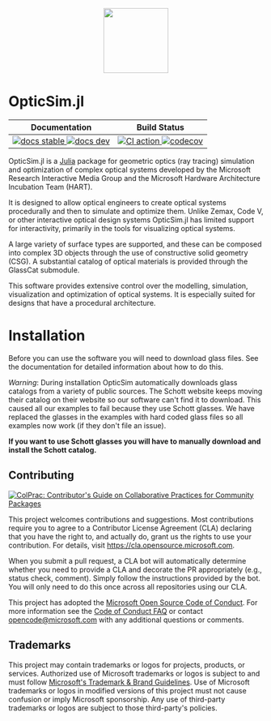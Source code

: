 <p align="center">
  <a href="https://microsoft.github.io/OpticSim.jl/dev/">
    <img src=docs/src/assets/logo.svg height=128px style="text-align:center">
  </a>
</p>

# OpticSim.jl

<table>
<thead>
  <tr>
    <th>Documentation</th>
    <th>Build Status</th>
  </tr>
</thead>
<tbody>
  <tr>
    <td>
      <a href="https://brianguenter.github.io/OpticSim.jl/stable/">
        <img src="https://img.shields.io/badge/docs-stable-blue.svg" alt="docs stable">
      </a>
      <a href="https://brianguenter.github.io/OpticSim.jl/dev/">
        <img src="https://img.shields.io/badge/docs-dev-blue.svg" alt="docs dev">
      </a>
    </td>
    <td>
      <a href="https://github.com/brianguenter/OpticSim.jl/actions/workflows/CI.yml">
        <img src="https://github.com/brianguenter/OpticSim.jl/workflows/CI/badge.svg" alt="CI action">
      </a>
      <a href="https://codecov.io/gh/brianguenterOpticSim.jl">
        <img src="https://codecov.io/gh/brianguenter/OpticSim.jl/branch/main/graph/badge.svg?token=9QxvIHt5F5" alt="codecov">
      </a>
    </td>
  </tr>
</tbody>
</table>

OpticSim.jl is a [Julia](https://julialang.org/) package for geometric optics (ray tracing) simulation and optimization of complex optical systems developed by the Microsoft Research Interactive Media Group and the Microsoft Hardware Architecture Incubation Team (HART).

It is designed to allow optical engineers to create optical systems procedurally and then to simulate and optimize them. Unlike Zemax, Code V, or other interactive optical design systems OpticSim.jl has limited support for interactivity, primarily in the tools for visualizing optical systems.

A large variety of surface types are supported, and these can be composed into complex 3D objects through the use of constructive solid geometry (CSG). A substantial catalog of optical materials is provided through the GlassCat submodule.

This software provides extensive control over the modelling, simulation, visualization and optimization of optical systems. It is especially suited for designs that have a procedural architecture.

# Installation

Before you can use the software you will need to download glass files. See the documentation for detailed information about how to do this.

*Warning*: During installation OpticSim automatically downloads glass catalogs from a variety of public sources. The Schott website keeps moving their catalog on their website so our software can't find it to download. This caused all our examples to fail because they use Schott glasses. We have replaced the glasses in the examples with hard coded glass files so all examples now work (if they don't file an issue). 

**If you want to use Schott glasses you will have to manually download and install the Schott catalog.**

## Contributing

[![ColPrac: Contributor's Guide on Collaborative Practices for Community Packages](https://img.shields.io/badge/ColPrac-Contributor's%20Guide-blueviolet)](https://github.com/SciML/ColPrac)

This project welcomes contributions and suggestions.  Most contributions require you to agree to a
Contributor License Agreement (CLA) declaring that you have the right to, and actually do, grant us
the rights to use your contribution. For details, visit <https://cla.opensource.microsoft.com>.

When you submit a pull request, a CLA bot will automatically determine whether you need to provide
a CLA and decorate the PR appropriately (e.g., status check, comment). Simply follow the instructions
provided by the bot. You will only need to do this once across all repositories using our CLA.

This project has adopted the [Microsoft Open Source Code of Conduct](https://opensource.microsoft.com/codeofconduct/).
For more information see the [Code of Conduct FAQ](https://opensource.microsoft.com/codeofconduct/faq/) or
contact [opencode@microsoft.com](mailto:opencode@microsoft.com) with any additional questions or comments.

## Trademarks

This project may contain trademarks or logos for projects, products, or services. Authorized use of Microsoft 
trademarks or logos is subject to and must follow 
[Microsoft's Trademark & Brand Guidelines](https://www.microsoft.com/en-us/legal/intellectualproperty/trademarks/usage/general).
Use of Microsoft trademarks or logos in modified versions of this project must not cause confusion or imply Microsoft sponsorship.
Any use of third-party trademarks or logos are subject to those third-party's policies.

